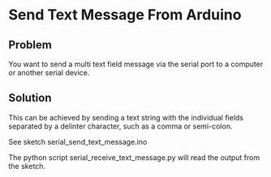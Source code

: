# Send Text Message From Arduino

## Problem

You want to send a multi text field message via the serial port to a computer or another serial device.

## Solution

This can be achieved by sending a text string with the individual fields separated by a delinter character, such as a comma or semi-colon.

See sketch serial_send_text_message.ino

The python script serial_receive_text_message.py will read the output from the sketch.